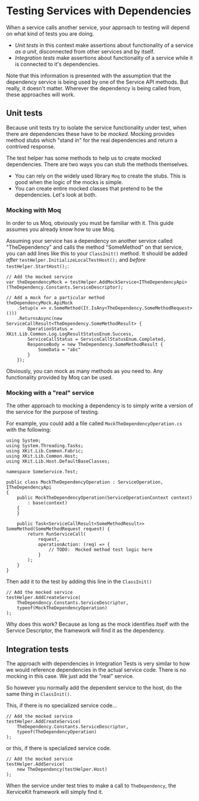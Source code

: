 # Testing Services with Dependencies

When a service calls another service, your approach to testing will depend on what kind of tests you are doing.  

* _Unit tests_ in this context make assertions about functionality of a service _as a unit_, disconnected from other services and by itself.
* _Integration tests_ make assertions about functionality of a service while it is connected to it's dependencies.

Note that this information is presented with the assumption that the dependency service is being used by one of the Service API methods.  But really, it doesn't matter.  Wherever the dependency is being called from, these approaches will work. 

## Unit tests

Because unit tests try to isolate the service functionality under test, when there are dependencies these have to be _mocked_.  Mocking provides method stubs which "stand in" for the real dependencies and return a contrived response.  

The test helper has some methods to help us to create mocked dependencies.  There are two ways you can stub the methods themselves.  

* You can rely on the widely used library `Moq` to create the stubs.  This is good when the logic of the mocks is simple.  
* You can create entire mocked classes that pretend to be the dependencies.  Let's look at both.

### Mocking with Moq

In order to us Moq, obviously you must be familiar with it.  This guide assumes you already know how to use Moq. 

Assuming your service has a dependency on another service called "TheDependency" and calls the method "SomeMethod" on that service, you can add lines like this to your `ClassInit()` method.  It should be added _after_ `testHelper.InitializeLocalTestHost();` and _before_ `testHelper.StartHost();`:

```
// Add the mocked service
var theDependencyMock = testHelper.AddMockService<ITheDependencyApi>(TheDependency.Constants.ServiceDescriptor);

// Add a mock for a particular method
theDependencyMock.ApiMock
    .Setup(x => x.SomeMethod(It.IsAny<TheDependency.SomeMethodRequest>()))
    .ReturnsAsync(new ServiceCallResult<TheDependency.SomeMethodResult> { 
        OperationStatus = XKit.Lib.Common.Log.LogResultStatusEnum.Success,
        ServiceCallStatus = ServiceCallStatusEnum.Completed,
        ResponseBody = new TheDependency.SomeMethodResult {
            SomeData = "abc"
        }
    });
```

Obviously, you can mock as many methods as you need to.  Any functionality provided by Moq can be used. 

### Mocking with a "real" service

The other approach to mocking a dependency is to simply write a version of the service for the purpose of testing.  

For example, you could add a file called `MockTheDependencyOperation.cs` with the following:

```
using System;
using System.Threading.Tasks;
using XKit.Lib.Common.Fabric;
using XKit.Lib.Common.Host;
using XKit.Lib.Host.DefaultBaseClasses;

namespace SomeService.Test;

public class MockTheDependencyOperation : ServiceOperation, ITheDependencyApi
{
    public MockTheDependencyOperation(ServiceOperationContext context) 
        : base(context)
    {
    }

    public Task<ServiceCallResult<SomeMethodResult>> SomeMethod(SomeMethodRequest request) {
        return RunServiceCall(
            request,
            operationAction: (req) => {
                // TODO:  Mocked method test logic here
            }
        );
    }
}
```

Then add it to the test by adding this line in the `ClassInit()`

```
// Add the mocked service
testHelper.AddCreateService(
    TheDependency.Constants.ServiceDescriptor,
    typeof(MockTheDependencyOperation)
);
```

Why does this work?  Because as long as the mock identifies itself with the Service Descriptor, the framework will find it as the dependency. 

## Integration tests

The approach with dependencies in Integration Tests is very similar to how we would reference dependencies in the actual service code.  There is no mocking in this case.  We just add the "real" service.  

So however you normally add the dependent service to the host, do the same thing in `ClassInit()`.

This, if there is no specialized service code...
```
// Add the mocked service
testHelper.AddCreateService(
    TheDependency.Constants.ServiceDescriptor,
    typeof(TheDependencyOperation)
);
```

or this, if there is specialized service code. 

```
// Add the mocked service
testHelper.AddService(
    new TheDependency(testHelper.Host)
);
```

When the service under test tries to make a call to `TheDependency`, the XerviceKit framework will simply find it. 


